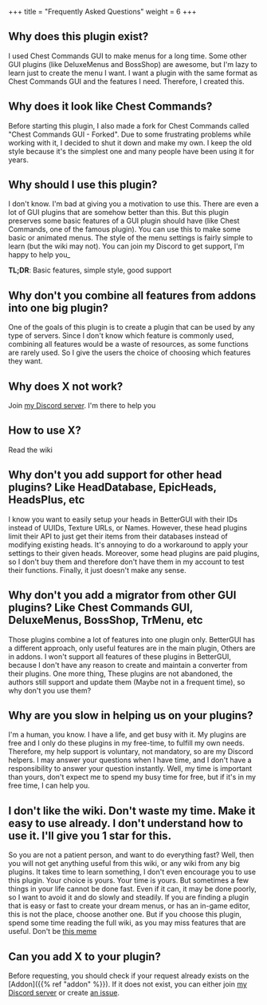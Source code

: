 +++
title = "Frequently Asked Questions"
weight = 6
+++

## Why does this plugin exist?

I used Chest Commands GUI to make menus for a long time. Some other GUI plugins (like DeluxeMenus and BossShop) are awesome, but I'm lazy to learn just to create the menu I want. I want a plugin with the same format as Chest Commands GUI and the features I need. Therefore, I created this.

## Why does it look like Chest Commands?

Before starting this plugin, I also made a fork for Chest Commands called "Chest Commands GUI - Forked". Due to some frustrating problems while working with it, I decided to shut it down and make my own. I keep the old style because it's the simplest one and many people have been using it for years.

## Why should I use this plugin?
I don't know. I'm bad at giving you a motivation to use this. There are even a lot of GUI plugins that are somehow better than this. But this plugin preserves some basic features of a GUI plugin should have (like Chest Commands, one of the famous plugin). You can use this to make some basic or animated menus. The style of the menu settings is fairly simple to learn (but the wiki may not). You can join my Discord to get support, I'm happy to help you_

**TL;DR**: Basic features, simple style, good support

## Why don't you combine all features from addons into one big plugin?

One of the goals of this plugin is to create a plugin that can be used by any type of servers. Since I don't know which feature is commonly used, combining all features would be a waste of resources, as some functions are rarely used. So I give the users the choice of choosing which features they want.

## Why does X not work?

Join [my Discord server](https://discord.gg/5vpVM6g4SV). I'm there to help you

## How to use X?

Read the wiki

## Why don't you add support for other head plugins? Like HeadDatabase, EpicHeads, HeadsPlus, etc

I know you want to easily setup your heads in BetterGUI with their IDs instead of UUIDs, Texture URLs, or Names. However, these head plugins limit their API to just get their items from their databases instead of modifying existing heads. It's annoying to do a workaround to apply your settings to their given heads. Moreover, some head plugins are paid plugins, so I don't buy them and therefore don't have them in my account to test their functions. Finally, it just doesn't make any sense.

## Why don't you add a migrator from other GUI plugins? Like Chest Commands GUI, DeluxeMenus, BossShop, TrMenu, etc

Those plugins combine a lot of features into one plugin only. BetterGUI has a different approach, only useful features are in the main plugin, Others are in addons. I won't support all features of these plugins in BetterGUI, because I don't have any reason to create and maintain a converter from their plugins. One more thing, These plugins are not abandoned, the authors still support and update them (Maybe not in a frequent time), so why don't you use them?

## Why are you slow in helping us on your plugins?

I'm a human, you know. I have a life, and get busy with it. My plugins are free and I only do these plugins in my free-time, to fulfill my own needs. Therefore, my help support is voluntary, not mandatory, so are my Discord helpers. I may answer your questions when I have time, and I don't have a responsibility to answer your question instantly. Well, my time is important than yours, don't expect me to spend my busy time for free, but if it's in my free time, I can help you.

## I don't like the wiki. Don't waste my time. Make it easy to use already. I don't understand how to use it. I'll give you 1 star for this.

So you are not a patient person, and want to do everything fast? Well, then you will not get anything useful from this wiki, or any wiki from any big plugins. It takes time to learn something, I don't even encourage you to use this plugin. Your choice is yours. Your time is yours. But sometimes a few things in your life cannot be done fast. Even if it can, it may be done poorly, so I want to avoid it and do slowly and steadily. If you are finding a plugin that is easy or fast to create your dream menus, or has an in-game editor, this is not the place, choose another one. But if you choose this plugin, spend some time reading the full wiki, as you may miss features that are useful. Don't be [this meme](meme.jpg)

## Can you add X to your plugin?

Before requesting, you should check if your request already exists on the [Addon]({{% ref "addon" %}}). If it does not exist, you can either join [my Discord server](https://discord.gg/5vpVM6g4SV) or create [an issue](https://github.com/BetterGUI-MC/Issue-Tracker/issues).

